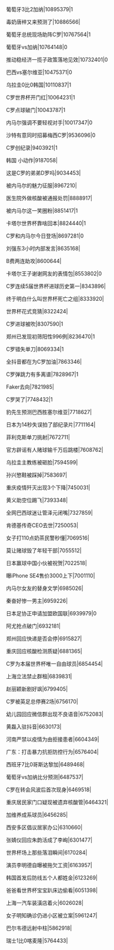 葡萄牙3比2加纳|10895379|1

毒奶唐梓又来预测了|10886566|

葡萄牙总统现场助阵C罗|10767564|1

葡萄牙vs加纳|10764148|0

推动稳经济一揽子政策落地见效|10732401|0

巴西vs塞尔维亚|10475371|0

乌拉圭0比0韩国|10110837|1

C罗世界杯开门红|10064231|1

C罗点球破门|10043787|1

内马尔强调不要轻视对手|10017347|0

沙特有意同时招募梅西C罗|9536096|0

C罗创纪录|9403921|1

韩国 小动作|9187058|

这是C罗的弟弟D罗吗|9034453|

被内马尔的魅力征服|8967210|

医生院外做核酸被通报处罚|8888917|

被内马尔这一笑圈粉|8851417|1

卡塔尔世界杯靠啥回本|8824440|1

C罗和内马尔今日登场|8697281|0

刘强东3小时内部发言|8635168|

B费两连助攻|8600644|

卡塔尔王子谢谢网友的表情包|8553802|0

C罗连续5届世界杯进球历史第一|8343896|

终于明白什么叫世界杯死亡之组|8333920|

世界杯花式竞猜|8322424|

C罗进球被吹|8307590|1

郑州已发现初筛阳性996例|8236470|1

C罗错失单刀|8069334|1

全抖音都在为C罗加油|7863346|

C罗弹跳力有多离谱|7828967|1

Faker去向|7821985|

C罗哭了|7748432|1

豹先生预测巴西胜塞尔维亚|7718627|

日本为14秒失误拍了部纪录片|7711164|

菲利克斯单刀挑射|7672711|

官方辟谣有人赌球输千万后跳楼|7608762|

乌拉圭主教练被砸脸|7594599|

孙兴慜鞋被踩掉|7583697|

重庆疫情歼灭出现3个下降|7450031|

黄义助空位踢飞|7393348|

全网巴西球迷让管泽元闭嘴|7327859|

肯德基传奇CEO去世|7250053|

女子打110点奶茶民警秒懂|7069516|

莫让赌球毁了年轻干部|7055512|

日本赢球中国小伙被祝贺|7022518|

曝iPhone SE4售价3000上下|7001110|

内马尔女友的替身文学|6985026|

秦奋好惨一男主|6959226|

日本足协正申请加盟欧国联|6939979|0

阿尤抢点破门|6932181|

郑州回应快递是否会停|6915827|

重庆回应核酸检测质疑|6881365|

C罗为本届世界杯唯一自由球员|6854454|

上海立法禁止群租|6839831|

赵丽颖新剧好飒|6799405|

C罗被英足总停赛2场|6756170|

幼儿园回应微信群出现不良语音|6752083|

黄磊入驻抖音|6630173|

河南严禁以疫情为由拒接患者|6604349|

广东：打击暴力抗拒防控行为|6576404|

西班牙7比0哥斯达黎加|6489468|

葡萄牙vs加纳比分预测|6487537|

C罗在转会风波后首次现身|6469518|

重庆居民家门口疑现被遗弃核酸管|6464321|

加维养成系球员|6456285|

西安多区倡议居家办公|6310660|

张婧仪回应朱韵活成了李峋|6301477|

世界杯场上那些落泪瞬间|6170284|

演员李明德自曝被拖欠工资|6163957|

韩国首发后防线五个人都姓金|6123269|

爸爸看世界杯宝宝趴床边偷看|6051398|

上海一汽车装潢店着火|6026028|

女子明知确诊仍进小区被立案|5961247|

巴尔韦德远射中柱|5862918|

瑞士1比0喀麦隆|5764433|

